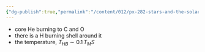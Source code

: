 ```yaml
---
{"dg-publish":true,"permalink":"/content/012/px-282-stars-and-the-solar-system/e-stellar-evolution/px-282-e5d-horizontal-branch/","noteIcon":"1","created":"2024-11-26T10:16:03.363+00:00","updated":"2024-11-26T10:20:39.115+00:00"}
---
```


- core He burning to C and O
- there is a H burning shell around it
- the temperature, $T_{HB} \sim 0.1\,T_MS$

